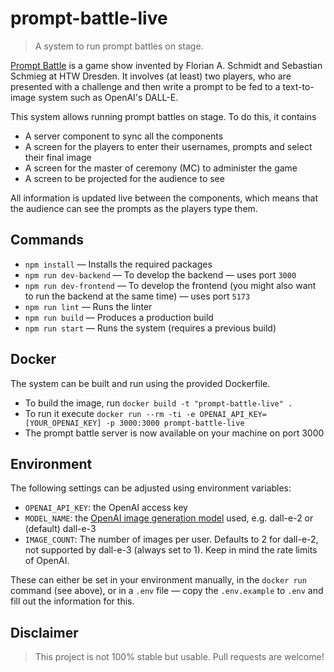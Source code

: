 # prompt-battle-live

> A system to run prompt battles on stage.

[Prompt Battle](https://promptbattle.com) is a game show invented by Florian A. Schmidt and Sebastian Schmieg at HTW Dresden. It involves (at least) two players, who are presented with a challenge and then write a prompt to be fed to a text-to-image system such as OpenAI's DALL-E.

This system allows running prompt battles on stage. To do this, it contains
- A server component to sync all the components
- A screen for the players to enter their usernames, prompts and select their final image
- A screen for the master of ceremony (MC) to administer the game
- A screen to be projected for the audience to see

All information is updated live between the components, which means that the audience can see the prompts as the players type them.

## Commands

- `npm install` — Installs the required packages
- `npm run dev-backend` — To develop the backend — uses port `3000`
- `npm run dev-frontend` — To develop the frontend (you might also want to run the backend at the same time) — uses port `5173`
- `npm run lint` — Runs the linter
- `npm run build` — Produces a production build
- `npm run start` — Runs the system (requires a previous build)

## Docker

The system can be built and run using the provided Dockerfile.
- To build the image, run `docker build -t "prompt-battle-live" .`
- To run it execute `docker run --rm -ti -e OPENAI_API_KEY=[YOUR_OPENAI_KEY] -p 3000:3000 prompt-battle-live`
- The prompt battle server is now available on your machine on port 3000

## Environment

The following settings can be adjusted using environment variables:
- `OPENAI_API_KEY`: the OpenAI access key
- `MODEL_NAME`: the [OpenAI image generation model](https://platform.openai.com/docs/guides/images) used, e.g. dall-e-2 or (default) dall-e-3 
- `IMAGE_COUNT`: The number of images per user. Defaults to 2 for dall-e-2, not supported by dall-e-3 (always set to 1). Keep in mind the rate limits of OpenAI.

These can either be set in your environment manually, in the `docker run` command (see above), or in a `.env` file — copy the `.env.example` to `.env` and fill out the information for this.

## Disclaimer

> This project is not 100% stable but usable. Pull requests are welcome!
